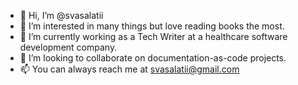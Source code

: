- 👋 Hi, I’m @svasalatii
- 👀 I’m interested in many things but love reading books the most.
- 🌱 I’m currently working as a Tech Writer at a healthcare software development company.
- 💞️ I’m looking to collaborate on documentation-as-code projects.
- 📫 You can always reach me at svasalatii@gmail.com

<!---
svasalatii/svasalatii is a ✨ special ✨ repository because its `README.md` (this file) appears on your GitHub profile.
You can click the Preview link to take a look at your changes.
--->
